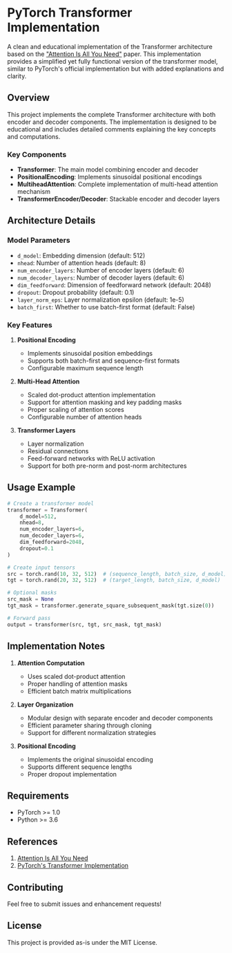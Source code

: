 # PyTorch Transformer Implementation

A clean and educational implementation of the Transformer architecture based on the ["Attention Is All You Need"](https://arxiv.org/abs/1706.03762) paper. This implementation provides a simplified yet fully functional version of the transformer model, similar to PyTorch's official implementation but with added explanations and clarity.

## Overview

This project implements the complete Transformer architecture with both encoder and decoder components. The implementation is designed to be educational and includes detailed comments explaining the key concepts and computations.

### Key Components

- **Transformer**: The main model combining encoder and decoder
- **PositionalEncoding**: Implements sinusoidal positional encodings
- **MultiheadAttention**: Complete implementation of multi-head attention mechanism
- **TransformerEncoder/Decoder**: Stackable encoder and decoder layers

## Architecture Details

### Model Parameters

- `d_model`: Embedding dimension (default: 512)
- `nhead`: Number of attention heads (default: 8)
- `num_encoder_layers`: Number of encoder layers (default: 6)
- `num_decoder_layers`: Number of decoder layers (default: 6)
- `dim_feedforward`: Dimension of feedforward network (default: 2048)
- `dropout`: Dropout probability (default: 0.1)
- `layer_norm_eps`: Layer normalization epsilon (default: 1e-5)
- `batch_first`: Whether to use batch-first format (default: False)

### Key Features

1. **Positional Encoding**
   - Implements sinusoidal position embeddings
   - Supports both batch-first and sequence-first formats
   - Configurable maximum sequence length

2. **Multi-Head Attention**
   - Scaled dot-product attention implementation
   - Support for attention masking and key padding masks
   - Proper scaling of attention scores
   - Configurable number of attention heads

3. **Transformer Layers**
   - Layer normalization
   - Residual connections
   - Feed-forward networks with ReLU activation
   - Support for both pre-norm and post-norm architectures

## Usage Example

```python
# Create a transformer model
transformer = Transformer(
    d_model=512,
    nhead=8,
    num_encoder_layers=6,
    num_decoder_layers=6,
    dim_feedforward=2048,
    dropout=0.1
)

# Create input tensors
src = torch.rand(10, 32, 512)  # (sequence_length, batch_size, d_model)
tgt = torch.rand(20, 32, 512)  # (target_length, batch_size, d_model)

# Optional masks
src_mask = None
tgt_mask = transformer.generate_square_subsequent_mask(tgt.size(0))

# Forward pass
output = transformer(src, tgt, src_mask, tgt_mask)
```

## Implementation Notes

1. **Attention Computation**
   - Uses scaled dot-product attention
   - Proper handling of attention masks
   - Efficient batch matrix multiplications

2. **Layer Organization**
   - Modular design with separate encoder and decoder components
   - Efficient parameter sharing through cloning
   - Support for different normalization strategies

3. **Positional Encoding**
   - Implements the original sinusoidal encoding
   - Supports different sequence lengths
   - Proper dropout implementation

## Requirements

- PyTorch >= 1.0
- Python >= 3.6

## References

1. [Attention Is All You Need](https://arxiv.org/abs/1706.03762)
2. [PyTorch's Transformer Implementation](https://github.com/pytorch/pytorch/blob/master/torch/nn/modules/transformer.py)

## Contributing

Feel free to submit issues and enhancement requests!

## License

This project is provided as-is under the MIT License.

